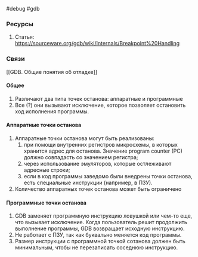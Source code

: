 #debug #gdb

### Ресурсы

1. Статья: https://sourceware.org/gdb/wiki/Internals/Breakpoint%20Handling

### Связи
[[GDB. Общие понятия об отладке]]

#### Общее
1. Различают два типа точек останова: аппаратные и программные
2. Все (?) они вызывают исключение, которое позволяет остановить ход исполнения программы.

#### Аппаратные точки останова
1. Аппаратные точки останова могут быть реализованы:
	1. при помощи внутренних регистров микросхемы, в которых хранится адрес для останова. Значение program counter (PC) должно совпадасть со значением регистра;
	2. через использование эмуляторов, которые остлеживают адресные строки;
	3. если в код программы заведомо были внедрены точки останова, есть специальные инструкции (например, в ПЗУ).
2. Количество аппаратных точек останова может быть ограничено

#### Программные точки останова
1. GDB заменяет программную инструкцию ловушкой или чем-то еще, что вызывает исключение. Когда пользователь решит продолжить выполнение программы, GDB возвращает исходную инструкцию.
2. Не работает с ПЗУ, так как буквально меняется код программы.
3. Размер инструкции с программной точкой сотанова должен быть минимальным, чтобы не перезаписать соседнюю инструкцию.
